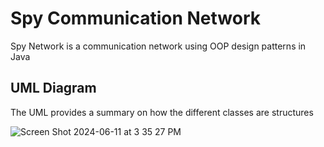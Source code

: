 # Spy Communication Network
Spy Network is a communication network using OOP design patterns in Java

## UML Diagram
The UML provides a summary on how the different classes are structures

![Screen Shot 2024-06-11 at 3 35 27 PM](https://github.com/RafikTawfik2002/Spy-Network/assets/82530064/04b814e4-6738-4b10-88fd-445055d9ab00)
